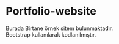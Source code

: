 # Portfolio-website

Burada Birtane örnek sitem bulunmaktadır.<br>Bootstrap kullanılarak kodlanılmıştır.
